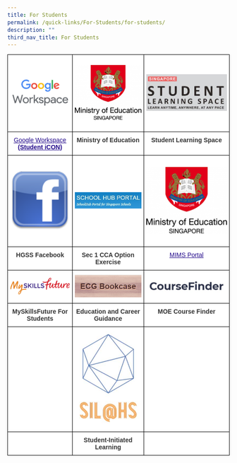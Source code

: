 ```yaml
---
title: For Students
permalink: /quick-links/For-Students/for-students/
description: ""
third_nav_title: For Students
---
```

<style type="text/css">
.tg  {border-collapse:collapse;border-spacing:0;margin:0px auto;}
.tg td{border-color:black;border-style:solid;border-width:1px;font-family:Arial, sans-serif;font-size:14px;
  overflow:hidden;padding:10px 5px;word-break:normal;}
.tg th{border-color:black;border-style:solid;border-width:1px;font-family:Arial, sans-serif;font-size:14px;
  font-weight:normal;overflow:hidden;padding:10px 5px;word-break:normal;}
.tg .tg-tlx9{background-color:#FFF;color:#333;text-align:center;vertical-align:top}
.tg .tg-apyk{background-color:#FFF;color:#333;font-weight:bold;text-align:center;vertical-align:top}
.tg .tg-2rp9{background-color:#FFF;color:#333;text-align:center;vertical-align:middle}
.tg .tg-0pyt{background-color:#FFF;color:#21088A;font-weight:bold;text-align:center;text-decoration:underline;vertical-align:top}
</style>
<table class="tg">
<tbody>
  <tr>
    <td class="tg-2rp9"><a href = "https://workspace.google.com/dashboard" target = "_self"> 
          <img src="/images/Google%20Workspace%20icon.png" 
     style="width:100%"></a></td>
    <td class="tg-2rp9"><a href = "https://www.moe.gov.sg/" target = "_self"> 
          <img src="/images/HGSS-MOE.png" 
     style="width:100%"></a></td>
    <td class="tg-2rp9"><a href = "https://vle.learning.moe.edu.sg/login" target = "_self"> 
          <img src="/images/SLS.jpeg" 
     style="width:100%"></a></td>
  </tr>
  <tr>
    <td class="tg-0pyt"><a href="https://workspace.google.com/dashboard"><span style="font-weight:500;text-decoration:underline;color:#21088A">Google Workspace</span></a> <br>(Student iCON)<br></td>
    <td class="tg-apyk">Ministry of Education</td>
    <td class="tg-apyk">Student Learning Space</td>
  </tr>
  <tr>
    <td class="tg-2rp9"><a href = "https://www.facebook.com/hougangsecondaryschool/" target = "_self"> 
          <img src="/images/FB.png" 
     style="width:100%"></a></td>
    <td class="tg-2rp9"><a href = "https://hougang.schoolhub.sg/" target = "_self"> 
          <img src="/images/SHP.jpeg" 
     style="width:100%"></a></td>
    <td class="tg-2rp9"><a href = "https://portal.mims.moe.gov.sg/idmdash/" target = "_self"> 
          <img src="/images/HGSS-MOE.png" 
     style="width:100%"></a></td>
  </tr>
  <tr>
    <td class="tg-apyk">HGSS Facebook</td>
    <td class="tg-apyk">Sec 1 CCA Option Exercise</td>
    <td class="tg-0pyt"><a href="https://portal.mims.moe.gov.sg/idmdash/"><span style="font-weight:500;text-decoration:underline;color:#21088A"> MIMS Portal</span></a><br></td>
  </tr>
  <tr>
    <td class="tg-2rp9"><a href = "https://www.myskillsfuture.gov.sg/content/student/en/secondary.html" target = "_self"> 
          <img src="/images/MSFLOGO.png" 
     style="width:100%"></a></td>
    <td class="tg-2rp9"><a href = "https://pubhtml5.com/bookcase/vhhu/" target = "_self"> 
          <img src="/images/ECGBOOKCASE.png" 
     style="width:100%"></a></td>
    <td class="tg-2rp9"><a href = "https://beta.moe.gov.sg/coursefinder/" target = "_self"> 
          <img src="/images/MOECOURSEFINDER.jpeg" 
     style="width:100%"></a></td>
  </tr>
  <tr>
    <td class="tg-apyk">MySkillsFuture For Students</td>
    <td class="tg-apyk">Education and Career Guidance</td>
    <td class="tg-apyk">MOE Course Finder</td>
  </tr>
  <tr>
    <td class="tg-2rp9"></td>
    <td class="tg-2rp9"><a href = "https://sites.google.com/view/hssil/home" target = "_self"> 
          <img src="/images/SIL%20logo.jpeg" 
     style="width:100%"></a></td>
    <td class="tg-2rp9"></td>
  </tr>
  <tr>
    <td class="tg-tlx9"></td>
    <td class="tg-apyk">Student-Initiated Learning</td>
    <td class="tg-tlx9"> </td>
  </tr>
</tbody>
</table>